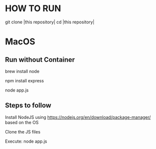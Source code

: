 # HOW TO RUN

git clone |this repository|
cd |this repository|

# MacOS
## Run without Container

brew install node                                 

npm install express 

node app.js






Steps to follow
---------------

Install NodeJS using https://nodejs.org/en/download/package-manager/ based on the OS

Clone the JS files

Execute: node app.js

